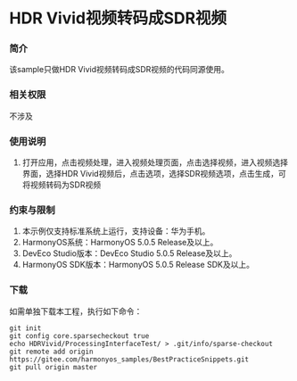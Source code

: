 # HDR Vivid视频转码成SDR视频

### 简介

该sample只做HDR Vivid视频转码成SDR视频的代码同源使用。


### 相关权限

不涉及

### 使用说明

1. 打开应用，点击视频处理，进入视频处理页面，点击选择视频，进入视频选择界面，选择HDR Vivid视频后，点击选项，选择SDR视频选项，点击生成，可将视频转码为SDR视频

### 约束与限制

1. 本示例仅支持标准系统上运行，支持设备：华为手机。
2. HarmonyOS系统：HarmonyOS 5.0.5 Release及以上。
3. DevEco Studio版本：DevEco Studio 5.0.5 Release及以上。
4. HarmonyOS SDK版本：HarmonyOS 5.0.5 Release SDK及以上。

### 下载

如需单独下载本工程，执行如下命令：
```
git init
git config core.sparsecheckout true
echo HDRVivid/ProcessingInterfaceTest/ > .git/info/sparse-checkout
git remote add origin https://gitee.com/harmonyos_samples/BestPracticeSnippets.git
git pull origin master
```
